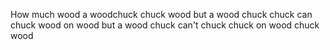 How much wood a woodchuck chuck wood
but a wood chuck chuck can chuck wood
on wood
but a wood chuck can't chuck
chuck on wood chuck wood
